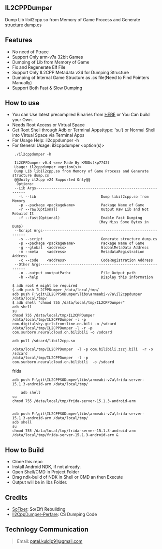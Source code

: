 ## IL2CPPDumper
Dump Lib libil2cpp.so from Memory of Game Process and Generate structure dump.cs

## Features
- No need of Ptrace
- Support Only arm-v7a 32bit Games
- Dumping of Lib from Memory of Game
- Fix and Regenerate Elf File
- Support Only IL2CPP Metadata v24 for Dumping Structure
- Dumping of Internal Game Structure as .cs file(Need to Find Pointers Manually)
- Support Both Fast & Slow Dumping
 
## How to use
- You can Use latest precompiled Binaries from [HERE](https://github.com/kp7742/IL2CPPDumper/tree/master/libs/) or You Can build your Own.
- Needs Root Access or Virtual Space
- Get Root Shell through Adb or Terminal Apps(type: 'su') or Normal Shell into Virtual Space via Terminal Apps
- For Usage Help: il2cppdumper -h
- For General Usage: il2cppdumper <option(s)>
	```
	 ./il2cppdumper -h
	 
	 IL2CPPDumper v0.4 <==> Made By KMODs(kp7742)
	 Usage: il2cppdumper <option(s)>
	 Dump Lib libil2cpp.so from Memory of Game Process and Generate structure dump.cs
	 @@Unity il2cpp v24 Supported Only@@
	  Options:
	 --Lib Args--------------------------------------------------------------
	   -l --lib                              Dump libil2cpp.so from Memory
	   -p --package <packageName>            Package Name of Game
	   -r --raw(Optional)                    Output Raw Lib and Not Rebuild It
	   -f --fast(Optional)                   Enable Fast Dumping
	 										(May Miss Some Bytes in Dump)
	 --Script Args-----------------------------------------------------------
	   -s --script                           Generate structure dump.cs
	   -p --package <packageName>            Package Name of Game
	   -g --global  <address>                GlobalMetaData Address
	   -m --meta    <address>                MetadataRegistration Address
	   -c --code    <address>                CodeRegistration Address
	 --Other Args------------------------------------------------------------
	   -o --output <outputPath>              File Output path
	   -h --help                             Display this information
	```
	```
	$ adb root # might be required
	$ adb push IL2CPPDumper /data/local/tmp/
	adb push F:\git\IL2CPPSODumper\libs\armeabi-v7a\il2cppdumper /data/local/tmp/
	$ adb shell "chmod 755 /data/local/tmp/IL2CPPDumper"
	adb shell
	su
	chmod 755 /data/local/tmp/IL2CPPDumper
	/data/local/tmp/IL2CPPDumper -l -p com.digitalsky.girlsfrontline.cn.bili -o /sdcard
	/data/local/tmp/IL2CPPDumper -l -r -p com.sunborn.neuralcloud.cn.bilibili -o /sdcard
	
	adb pull /sdcard/libil2cpp.so
	
	/data/local/tmp/IL2CPPDumper  -l -p com.bilibili.zzzj.bili  -r -o /sdcard
	/data/local/tmp/IL2CPPDumper  -l -p com.sunborn.neuralcloud.cn.bilibili  -o /sdcard
	```
	frida
	```
	adb push F:\git\IL2CPPSODumper\libs\armeabi-v7a\frida-server-15.1.3-android-arm /data/local/tmp/
	
		adb shell
	su
	chmod 755 /data/local/tmp/frida-server-15.1.3-android-arm
	
	
	adb push F:\git\IL2CPPSODumper\libs\armeabi-v7a\frida-server-15.1.3-android-arm /data/local/tmp/
	adb shell
	su
	chmod 755 /data/local/tmp/frida-server-15.1.3-android-arm
	/data/local/tmp/frida-server-15.1.3-android-arm &
	```
## How to Build
- Clone this repo
- Install Android NDK, if not already.
- Open Shell/CMD in Project Folder
- Drag ndk-build of NDK in Shell or CMD an then Execute
- Output will be in libs Folder.

## Credits
- [SoFixer](https://github.com/F8LEFT/SoFixer): So(Elf) Rebuilding
- [Il2CppDumper-Perfare](https://github.com/Perfare/Il2CppDumper): CS Dumping Code

## Technlogy Communication
> Email: patel.kuldip91@gmail.com
